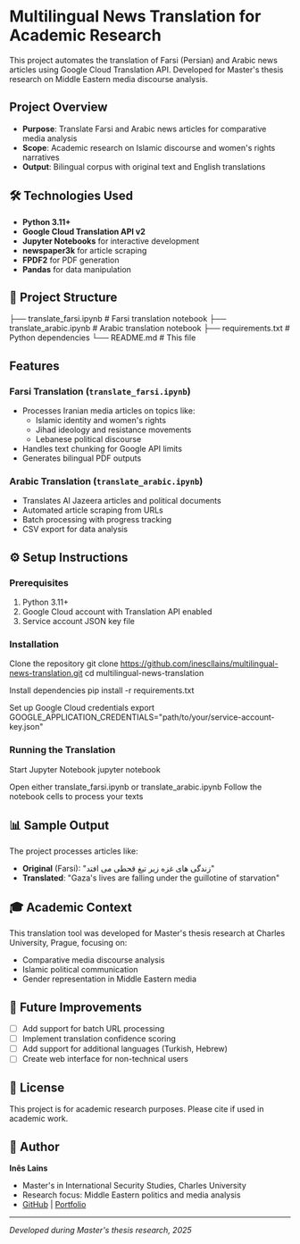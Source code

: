 # Multilingual News Translation for Academic Research

This project automates the translation of Farsi (Persian) and Arabic news articles using Google Cloud Translation API. Developed for Master's thesis research on Middle Eastern media discourse analysis.

## Project Overview

- **Purpose**: Translate Farsi and Arabic news articles for comparative media analysis
- **Scope**: Academic research on Islamic discourse and women's rights narratives
- **Output**: Bilingual corpus with original text and English translations

## 🛠️ Technologies Used

- **Python 3.11+**
- **Google Cloud Translation API v2**
- **Jupyter Notebooks** for interactive development
- **newspaper3k** for article scraping
- **FPDF2** for PDF generation
- **Pandas** for data manipulation

## 📁 Project Structure
├── translate_farsi.ipynb # Farsi translation notebook
├── translate_arabic.ipynb # Arabic translation notebook
├── requirements.txt # Python dependencies
└── README.md # This file


## Features

### Farsi Translation (`translate_farsi.ipynb`)
- Processes Iranian media articles on topics like:
  - Islamic identity and women's rights
  - Jihad ideology and resistance movements
  - Lebanese political discourse
- Handles text chunking for Google API limits
- Generates bilingual PDF outputs

### Arabic Translation (`translate_arabic.ipynb`)
- Translates Al Jazeera articles and political documents
- Automated article scraping from URLs
- Batch processing with progress tracking
- CSV export for data analysis

## ⚙️ Setup Instructions

### Prerequisites
1. Python 3.11+
2. Google Cloud account with Translation API enabled
3. Service account JSON key file

### Installation
Clone the repository
git clone https://github.com/inescllains/multilingual-news-translation.git
cd multilingual-news-translation

Install dependencies
pip install -r requirements.txt

Set up Google Cloud credentials
export GOOGLE_APPLICATION_CREDENTIALS="path/to/your/service-account-key.json"

### Running the Translation
Start Jupyter Notebook
jupyter notebook

Open either translate_farsi.ipynb or translate_arabic.ipynb
Follow the notebook cells to process your texts


## 📊 Sample Output

The project processes articles like:
- **Original** (Farsi): "زندگی های غزه زیر تیغ قحطی می افتد"
- **Translated**: "Gaza's lives are falling under the guillotine of starvation"

## 🎓 Academic Context

This translation tool was developed for Master's thesis research at Charles University, Prague, focusing on:
- Comparative media discourse analysis
- Islamic political communication
- Gender representation in Middle Eastern media

## 🔮 Future Improvements

- [ ] Add support for batch URL processing
- [ ] Implement translation confidence scoring
- [ ] Add support for additional languages (Turkish, Hebrew)
- [ ] Create web interface for non-technical users

## 📝 License

This project is for academic research purposes. Please cite if used in academic work.

## 👤 Author

**Inês Lains**
- Master's in International Security Studies, Charles University
- Research focus: Middle Eastern politics and media analysis
- [GitHub](https://github.com/inescllains) | [Portfolio](https://inescllains.github.io)

---
*Developed during Master's thesis research, 2025*

